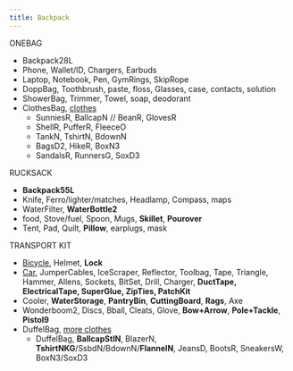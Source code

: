 ```yaml
---
title: Backpack
---
```

ONEBAG
- Backpack28L
- Phone, Wallet/ID, Chargers, Earbuds
- Laptop, Notebook, Pen, GymRings, SkipRope
- DoppBag, Toothbrush, paste, floss, Glasses, case, contacts, solution
- ShowerBag, Trimmer, Towel, soap, deodorant
- ClothesBag, [clothes](clothes.md)
	- SunniesR, BallcapN // BeanR, GlovesR
	- ShellR, PufferR, FleeceO
	- TankN, TshirtN, BdownN
	- BagsD2, HikeR, BoxN3
	- SandalsR, RunnersG, SoxD3

RUCKSACK
- **Backpack55L**
- Knife, Ferro/lighter/matches, Headlamp, Compass, maps
- WaterFilter, **WaterBottle2**
- food, Stove/fuel, Spoon, Mugs, **Skillet**, **Pourover**
- Tent, Pad, Quilt, **Pillow**, earplugs, mask

TRANSPORT KIT
- [Bicycle](/bicycles), Helmet, **Lock**
- [Car](vehicle.md), JumperCables, IceScraper, Reflector, Toolbag, Tape, Triangle, Hammer, Allens, Sockets, BitSet, Drill, Charger, **DuctTape, ElectricalTape, SuperGlue, ZipTies, PatchKit**
- Cooler, **WaterStorage**, **PantryBin**, **CuttingBoard**, **Rags**, Axe
- Wonderboom2, Discs, Bball, Cleats, Glove, **Bow+Arrow**, **Pole+Tackle**, **Pistol9**
- DuffelBag, [more clothes](clothes.md)
	- DuffelBag, **BallcapStlN**, BlazerN, **TshirtNKG**/SsbdN/BdownN/**FlannelN**, JeansD, BootsR, SneakersW, BoxN3/SoxD3

